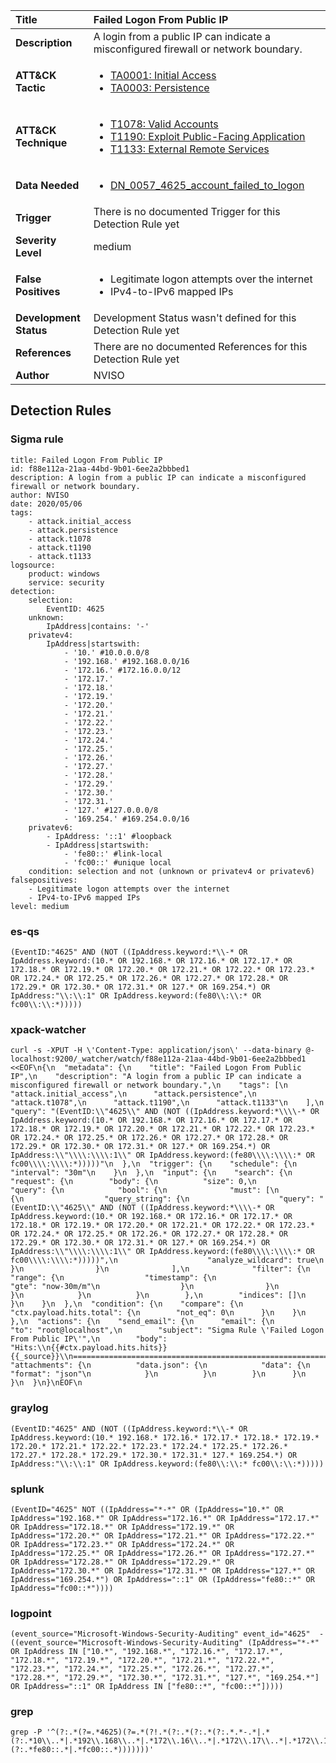 | Title                    | Failed Logon From Public IP       |
|:-------------------------|:------------------|
| **Description**          | A login from a public IP can indicate a misconfigured firewall or network boundary. |
| **ATT&amp;CK Tactic**    |  <ul><li>[TA0001: Initial Access](https://attack.mitre.org/tactics/TA0001)</li><li>[TA0003: Persistence](https://attack.mitre.org/tactics/TA0003)</li></ul>  |
| **ATT&amp;CK Technique** | <ul><li>[T1078: Valid Accounts](https://attack.mitre.org/techniques/T1078)</li><li>[T1190: Exploit Public-Facing Application](https://attack.mitre.org/techniques/T1190)</li><li>[T1133: External Remote Services](https://attack.mitre.org/techniques/T1133)</li></ul>  |
| **Data Needed**          | <ul><li>[DN_0057_4625_account_failed_to_logon](../Data_Needed/DN_0057_4625_account_failed_to_logon.md)</li></ul>  |
| **Trigger**              |  There is no documented Trigger for this Detection Rule yet  |
| **Severity Level**       | medium |
| **False Positives**      | <ul><li>Legitimate logon attempts over the internet</li><li>IPv4-to-IPv6 mapped IPs</li></ul>  |
| **Development Status**   |  Development Status wasn't defined for this Detection Rule yet  |
| **References**           |  There are no documented References for this Detection Rule yet  |
| **Author**               | NVISO |


## Detection Rules

### Sigma rule

```
title: Failed Logon From Public IP
id: f88e112a-21aa-44bd-9b01-6ee2a2bbbed1
description: A login from a public IP can indicate a misconfigured firewall or network boundary.
author: NVISO
date: 2020/05/06
tags:
    - attack.initial_access
    - attack.persistence
    - attack.t1078
    - attack.t1190
    - attack.t1133
logsource:
    product: windows
    service: security
detection:
    selection:
        EventID: 4625
    unknown:
        IpAddress|contains: '-'
    privatev4:
        IpAddress|startswith:
            - '10.' #10.0.0.0/8
            - '192.168.' #192.168.0.0/16
            - '172.16.' #172.16.0.0/12
            - '172.17.'
            - '172.18.'
            - '172.19.'
            - '172.20.'
            - '172.21.'
            - '172.22.'
            - '172.23.'
            - '172.24.'
            - '172.25.'
            - '172.26.'
            - '172.27.'
            - '172.28.'
            - '172.29.'
            - '172.30.'
            - '172.31.'
            - '127.' #127.0.0.0/8
            - '169.254.' #169.254.0.0/16
    privatev6:
        - IpAddress: '::1' #loopback 
        - IpAddress|startswith:
            - 'fe80::' #link-local
            - 'fc00::' #unique local
    condition: selection and not (unknown or privatev4 or privatev6)
falsepositives:
    - Legitimate logon attempts over the internet
    - IPv4-to-IPv6 mapped IPs
level: medium

```





### es-qs
    
```
(EventID:"4625" AND (NOT ((IpAddress.keyword:*\\-* OR IpAddress.keyword:(10.* OR 192.168.* OR 172.16.* OR 172.17.* OR 172.18.* OR 172.19.* OR 172.20.* OR 172.21.* OR 172.22.* OR 172.23.* OR 172.24.* OR 172.25.* OR 172.26.* OR 172.27.* OR 172.28.* OR 172.29.* OR 172.30.* OR 172.31.* OR 127.* OR 169.254.*) OR IpAddress:"\\:\\:1" OR IpAddress.keyword:(fe80\\:\\:* OR fc00\\:\\:*)))))
```


### xpack-watcher
    
```
curl -s -XPUT -H \'Content-Type: application/json\' --data-binary @- localhost:9200/_watcher/watch/f88e112a-21aa-44bd-9b01-6ee2a2bbbed1 <<EOF\n{\n  "metadata": {\n    "title": "Failed Logon From Public IP",\n    "description": "A login from a public IP can indicate a misconfigured firewall or network boundary.",\n    "tags": [\n      "attack.initial_access",\n      "attack.persistence",\n      "attack.t1078",\n      "attack.t1190",\n      "attack.t1133"\n    ],\n    "query": "(EventID:\\"4625\\" AND (NOT ((IpAddress.keyword:*\\\\-* OR IpAddress.keyword:(10.* OR 192.168.* OR 172.16.* OR 172.17.* OR 172.18.* OR 172.19.* OR 172.20.* OR 172.21.* OR 172.22.* OR 172.23.* OR 172.24.* OR 172.25.* OR 172.26.* OR 172.27.* OR 172.28.* OR 172.29.* OR 172.30.* OR 172.31.* OR 127.* OR 169.254.*) OR IpAddress:\\"\\\\:\\\\:1\\" OR IpAddress.keyword:(fe80\\\\:\\\\:* OR fc00\\\\:\\\\:*)))))"\n  },\n  "trigger": {\n    "schedule": {\n      "interval": "30m"\n    }\n  },\n  "input": {\n    "search": {\n      "request": {\n        "body": {\n          "size": 0,\n          "query": {\n            "bool": {\n              "must": [\n                {\n                  "query_string": {\n                    "query": "(EventID:\\"4625\\" AND (NOT ((IpAddress.keyword:*\\\\-* OR IpAddress.keyword:(10.* OR 192.168.* OR 172.16.* OR 172.17.* OR 172.18.* OR 172.19.* OR 172.20.* OR 172.21.* OR 172.22.* OR 172.23.* OR 172.24.* OR 172.25.* OR 172.26.* OR 172.27.* OR 172.28.* OR 172.29.* OR 172.30.* OR 172.31.* OR 127.* OR 169.254.*) OR IpAddress:\\"\\\\:\\\\:1\\" OR IpAddress.keyword:(fe80\\\\:\\\\:* OR fc00\\\\:\\\\:*)))))",\n                    "analyze_wildcard": true\n                  }\n                }\n              ],\n              "filter": {\n                "range": {\n                  "timestamp": {\n                    "gte": "now-30m/m"\n                  }\n                }\n              }\n            }\n          }\n        },\n        "indices": []\n      }\n    }\n  },\n  "condition": {\n    "compare": {\n      "ctx.payload.hits.total": {\n        "not_eq": 0\n      }\n    }\n  },\n  "actions": {\n    "send_email": {\n      "email": {\n        "to": "root@localhost",\n        "subject": "Sigma Rule \'Failed Logon From Public IP\'",\n        "body": "Hits:\\n{{#ctx.payload.hits.hits}}{{_source}}\\n================================================================================\\n{{/ctx.payload.hits.hits}}",\n        "attachments": {\n          "data.json": {\n            "data": {\n              "format": "json"\n            }\n          }\n        }\n      }\n    }\n  }\n}\nEOF\n
```


### graylog
    
```
(EventID:"4625" AND (NOT ((IpAddress.keyword:*\\-* OR IpAddress.keyword:(10.* 192.168.* 172.16.* 172.17.* 172.18.* 172.19.* 172.20.* 172.21.* 172.22.* 172.23.* 172.24.* 172.25.* 172.26.* 172.27.* 172.28.* 172.29.* 172.30.* 172.31.* 127.* 169.254.*) OR IpAddress:"\\:\\:1" OR IpAddress.keyword:(fe80\\:\\:* fc00\\:\\:*)))))
```


### splunk
    
```
(EventID="4625" NOT ((IpAddress="*-*" OR (IpAddress="10.*" OR IpAddress="192.168.*" OR IpAddress="172.16.*" OR IpAddress="172.17.*" OR IpAddress="172.18.*" OR IpAddress="172.19.*" OR IpAddress="172.20.*" OR IpAddress="172.21.*" OR IpAddress="172.22.*" OR IpAddress="172.23.*" OR IpAddress="172.24.*" OR IpAddress="172.25.*" OR IpAddress="172.26.*" OR IpAddress="172.27.*" OR IpAddress="172.28.*" OR IpAddress="172.29.*" OR IpAddress="172.30.*" OR IpAddress="172.31.*" OR IpAddress="127.*" OR IpAddress="169.254.*") OR IpAddress="::1" OR (IpAddress="fe80::*" OR IpAddress="fc00::*"))))
```


### logpoint
    
```
(event_source="Microsoft-Windows-Security-Auditing" event_id="4625"  -((event_source="Microsoft-Windows-Security-Auditing" (IpAddress="*-*" OR IpAddress IN ["10.*", "192.168.*", "172.16.*", "172.17.*", "172.18.*", "172.19.*", "172.20.*", "172.21.*", "172.22.*", "172.23.*", "172.24.*", "172.25.*", "172.26.*", "172.27.*", "172.28.*", "172.29.*", "172.30.*", "172.31.*", "127.*", "169.254.*"] OR IpAddress="::1" OR IpAddress IN ["fe80::*", "fc00::*"]))))
```


### grep
    
```
grep -P '^(?:.*(?=.*4625)(?=.*(?!.*(?:.*(?:.*(?:.*.*-.*|.*(?:.*10\\..*|.*192\\.168\\..*|.*172\\.16\\..*|.*172\\.17\\..*|.*172\\.18\\..*|.*172\\.19\\..*|.*172\\.20\\..*|.*172\\.21\\..*|.*172\\.22\\..*|.*172\\.23\\..*|.*172\\.24\\..*|.*172\\.25\\..*|.*172\\.26\\..*|.*172\\.27\\..*|.*172\\.28\\..*|.*172\\.29\\..*|.*172\\.30\\..*|.*172\\.31\\..*|.*127\\..*|.*169\\.254\\..*)|.*::1|.*(?:.*fe80::.*|.*fc00::.*)))))))'
```




